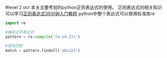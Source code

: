 #level 2 ocr
本关主要考验的python正则表达式的使用。
正则表达式的相关知识可以学习[正则表达式30分钟入门教程](http://www.jb51.net/tools/zhengze.html)
python中整个表达式可以使用标准库re

```python
import re

#编译正则表达式
pattern = re.compile('[a-zA-Z]+')

#查找匹配
match = pattern.findall('abc123')

```